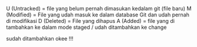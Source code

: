 U (Untracked) = file yang belum pernah dimasukan kedalam git (file baru)
M (Modified) = File yang udah masuk ke dalam database Git dan udah pernah di modifikasi
D (Deleted) = File yang dihapus
A (Added) = file yang di tambahkan ke dalam mode staged / udah ditambahkan ke change

sudah ditambahkan okee !!!
